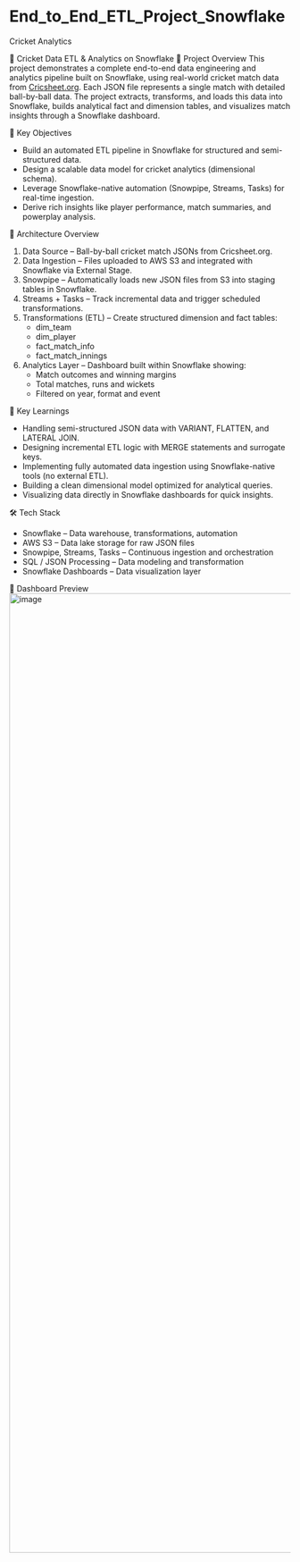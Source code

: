 # End_to_End_ETL_Project_Snowflake
Cricket Analytics

🏏 Cricket Data ETL & Analytics on Snowflake
📖 Project Overview
This project demonstrates a complete end-to-end data engineering and analytics pipeline built on Snowflake, using real-world cricket match data from [Cricsheet.org](https://cricsheet.org/matches/).
Each JSON file represents a single match with detailed ball-by-ball data. The project extracts, transforms, and loads this data into Snowflake, builds analytical fact and dimension tables, and visualizes match insights through a Snowflake dashboard.


🚀 Key Objectives
- Build an automated ETL pipeline in Snowflake for structured and semi-structured data.
- Design a scalable data model for cricket analytics (dimensional schema).
- Leverage Snowflake-native automation (Snowpipe, Streams, Tasks) for real-time ingestion.
- Derive rich insights like player performance, match summaries, and powerplay analysis.

🧩 Architecture Overview
1. Data Source – Ball-by-ball cricket match JSONs from Cricsheet.org.
2. Data Ingestion – Files uploaded to AWS S3 and integrated with Snowflake via External Stage.
3. Snowpipe – Automatically loads new JSON files from S3 into staging tables in Snowflake.
4. Streams + Tasks – Track incremental data and trigger scheduled transformations.
5. Transformations (ETL) – Create structured dimension and fact tables:
    - dim_team
    - dim_player
    - fact_match_info
    - fact_match_innings
6. Analytics Layer – Dashboard built within Snowflake showing:
    - Match outcomes and winning margins
    - Total matches, runs and wickets
    - Filtered on year, format and event

🧠 Key Learnings
- Handling semi-structured JSON data with VARIANT, FLATTEN, and LATERAL JOIN.
- Designing incremental ETL logic with MERGE statements and surrogate keys.
- Implementing fully automated data ingestion using Snowflake-native tools (no external ETL).
- Building a clean dimensional model optimized for analytical queries.
- Visualizing data directly in Snowflake dashboards for quick insights.
  
🛠️ Tech Stack
- Snowflake – Data warehouse, transformations, automation
- AWS S3 – Data lake storage for raw JSON files
- Snowpipe, Streams, Tasks – Continuous ingestion and orchestration
- SQL / JSON Processing – Data modeling and transformation
- Snowflake Dashboards – Data visualization layer
  
📸 Dashboard Preview
<img width="3252" height="1718" alt="image" src="https://github.com/user-attachments/assets/470b85ff-d168-4b2b-842f-52e40be6ed96" />
